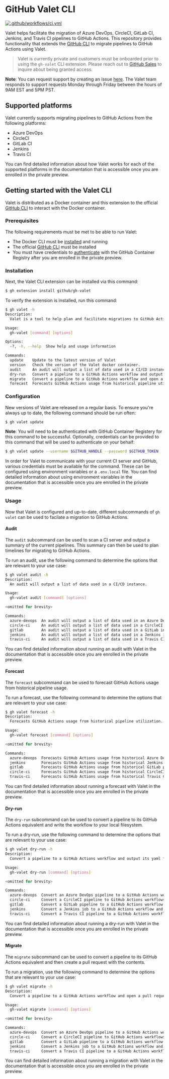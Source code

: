 # GitHub Valet CLI

[![.github/workflows/ci.yml](https://github.com/github/gh-valet/actions/workflows/ci.yml/badge.svg)](https://github.com/github/gh-valet/actions/workflows/ci.yml)

Valet helps facilitate the migration of Azure DevOps, CircleCI, GitLab CI, Jenkins, and Travis CI pipelines to GitHub Actions. This repository provides functionality that extends the [GitHub CLI](https://cli.github.com/) to migrate pipelines to GitHub Actions using Valet.

> Valet is currently private and customers must be onboarded prior to using the `gh-valet` CLI extension. Please reach out to [GitHub Sales](https://github.com/enterprise/contact) to inquire about being granted access.

**Note**: You can request support by creating an issue [here](https://github.com/github/gh-valet/issues/new?assignees=&labels=help+wanted&template=support.yml&title=%5BSupport%5D%3A+). The Valet team responds to support requests Monday through Friday between the hours of 9AM EST and 5PM PST.

## Supported platforms

Valet currently supports migrating pipelines to GitHub Actions from the following platforms:

- Azure DevOps
- CircleCI
- GitLab CI
- Jenkins
- Travis CI

You can find detailed information about how Valet works for each of the supported platforms in the documentation that is accessible once you are enrolled in the private preview.

## Getting started with the Valet CLI

Valet is distributed as a Docker container and this extension to the official [GitHub CLI](https://cli.github.com) to interact with the Docker container.

### Prerequisites

The following requirements must be met to be able to run Valet:

- The Docker CLI must be [installed](https://docs.docker.com/get-docker/) and running
- The official [GitHub CLI](https://cli.github.com) must be installed
- You must have credentials to [authenticate](https://docs.github.com/en/packages/working-with-a-github-packages-registry/working-with-the-container-registry#authenticating-to-the-container-registry) with the GitHub Container Registry after you are enrolled in the private preview.

### Installation

Next, the Valet CLI extension can be installed via this command:

```bash
$ gh extension install github/gh-valet
```

To verify the extension is installed, run this command:

```bash
$ gh valet -h
Description:
  Valet is a tool to help plan and facilitate migrations to GitHub Actions.

Usage:
  gh-valet [command] [options]

Options:
  -?, -h, --help  Show help and usage information

Commands:
  update    Update to the latest version of Valet
  version   Check the version of the Valet docker container.
  audit     An audit will output a list of data used in a CI/CD instance.
  dry-run   Convert a pipeline to a GitHub Actions workflow and output its yaml file.
  migrate   Convert a pipeline to a GitHub Actions workflow and open a pull request with the changes.
  forecast  Forecasts GitHub Actions usage from historical pipeline utilization.
```

### Configuration

New versions of Valet are released on a regular basis. To ensure you're always up to date, the following command should be run often:

```bash
$ gh valet update
```

**Note**: You will need to be authenticated with GitHub Container Registery for this command to be successful. Optionally, credentials can be provided to this command that will be used to authenticate on your behalf:

```bash
$ gh valet update --username $GITHUB_HANDLE --password $GITHUB_TOKEN
```

In order for Valet to communicate with your current CI server and GitHub, various credentials must be available for the command. These can be configured using environment variables or a `.env.local` file. You can find detailed information about using environment variables in the documentation that is accessible once you are enrolled in the private preview.

### Usage

Now that Valet is configured and up-to-date, different subcommands of `gh valet` can be used to facilate a migration to GitHub Actions.

#### Audit

The `audit` subcommand can be used to scan a CI server and output a summary of the current pipelines. This summary can then be used to plan timelines for migrating to GitHub Actions.

To run an audit, use the following command to determine the options that are relevant to your use case:

```bash
$ gh valet audit -h
Description:
  An audit will output a list of data used in a CI/CD instance.

Usage:
  gh-valet audit [command] [options]

<omitted for brevity>

Commands:
  azure-devops  An audit will output a list of data used in an Azure DevOps instance.
  circle-ci     An audit will output a list of data used in a CircleCI instance.
  gitlab        An audit will output a list of data used in a GitLab instance.
  jenkins       An audit will output a list of data used in a Jenkins instance.
  travis-ci     An audit will output a list of data used in a Travis CI instance.
```

You can find detailed information about running an audit with Valet in the documentation that is accessible once you are enrolled in the private preview. 

#### Forecast

The `forecast` subcommand can be used to forecast GitHub Actions usage from historical pipeline usage.

To run a forecast, use the following command to determine the options that are relevant to your use case:

```bash
$ gh valet forecast -h
Description:
  Forecasts GitHub Actions usage from historical pipeline utilization.

Usage:
  gh-valet forecast [command] [options]

<omitted for brevity>

Commands:
  azure-devops  Forecasts GitHub Actions usage from historical Azure DevOps pipeline utilization.
  jenkins       Forecasts GitHub Actions usage from historical Jenkins pipeline utilization.
  gitlab        Forecasts GitHub Actions usage from historical GitLab pipeline utilization.
  circle-ci     Forecasts GitHub Actions usage from historical CircleCI pipeline utilization.
  travis-ci     Forecasts GitHub Actions usage from historical Travis CI pipeline utilization.
```

You can find detailed information about running a forecast with Valet in the documentation that is accessible once you are enrolled in the private preview. 

#### Dry-run

The `dry-run` subcommand can be used to convert a pipeline to its GitHub Actions equivalent and write the workflow to your local filesystem.

To run a dry-run, use the following command to determine the options that are relevant to your use case:

```bash
$ gh valet dry-run -h
Description:
  Convert a pipeline to a GitHub Actions workflow and output its yaml file.

Usage:
  gh-valet dry-run [command] [options]

<omitted for brevity>

Commands:
  azure-devops  Convert an Azure DevOps pipeline to a GitHub Actions workflow and output its yaml file.
  circle-ci     Convert a CircleCI pipeline to GitHub Actions workflows and output the yaml file(s).
  gitlab        Convert a GitLab pipeline to a GitHub Actions workflow and output the yaml file.
  jenkins       Convert a Jenkins job to a GitHub Actions workflow and output its yaml file.
  travis-ci     Convert a Travis CI pipeline to a GitHub Actions workflow and output its yaml file.
```

You can find detailed information about running a dry-run with Valet in the documentation that is accessible once you are enrolled in the private preview. 

#### Migrate

The `migrate` subcommand can be used to convert a pipeline to its GitHub Actions equivalent and then create a pull request with the contents.

To run a migration, use the following command to determine the options that are relevant to your use case:

```bash
$ gh valet migrate -h
Description:
  Convert a pipeline to a GitHub Actions workflow and open a pull request with the changes.

Usage:
  gh-valet migrate [command] [options]

<omitted for brevity>

Commands:
  azure-devops  Convert an Azure DevOps pipeline to a GitHub Actions workflow and open a pull request with the changes.
  circle-ci     Convert a CircleCI pipeline to GitHub Actions workflows and open a pull request with the changes.
  gitlab        Convert a GitLab pipeline to a GitHub Actions workflow and open a pull request with the changes.
  jenkins       Convert a Jenkins job to a GitHub Actions workflow and open a pull request with the changes.
  travis-ci     Convert a Travis CI pipeline to a GitHub Actions workflow and and open a pull request with the changes.
```

You can find detailed information about running a migration with Valet in the documentation that is accessible once you are enrolled in the private preview.
